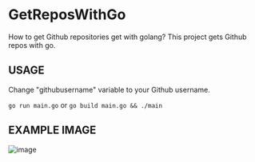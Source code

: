 # GetReposWithGo
How to get Github repositories get with golang? This project gets Github repos with go.

## USAGE
Change "githubusername" variable to your Github username.

`go run main.go` or `go build main.go && ./main`

## EXAMPLE IMAGE

![image](https://user-images.githubusercontent.com/82279640/133312539-bb9cf066-49b5-4558-bdeb-a6fe21b87156.png)


